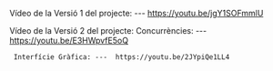 Vídeo de la Versió 1 del projecte:
     ---  https://youtu.be/jgY1SOFmmlU

Vídeo de la Versió 2 del projecte:
     Concurrències: ---  https://youtu.be/E3HWpvfE5oQ
     
     Interfície Gràfica: ---  https://youtu.be/2JYpiQe1LL4

